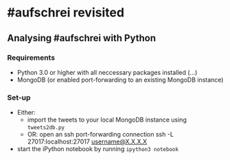 # #aufschrei revisited

## Analysing #aufschrei with Python

### Requirements

* Python 3.0 or higher with all neccessary packages installed (...)
* MongoDB (or enabled port-forwarding to an existing MongoDB instance)

### Set-up

* Either:
  * import the tweets to your local MongoDB instance using `tweets2db.py`
  * OR: open an ssh port-forwarding connection
        ssh -L 27017:localhost:27017 username@X.X.X.X
* start the iPython notebook by running
    `ipython3 notebook`
